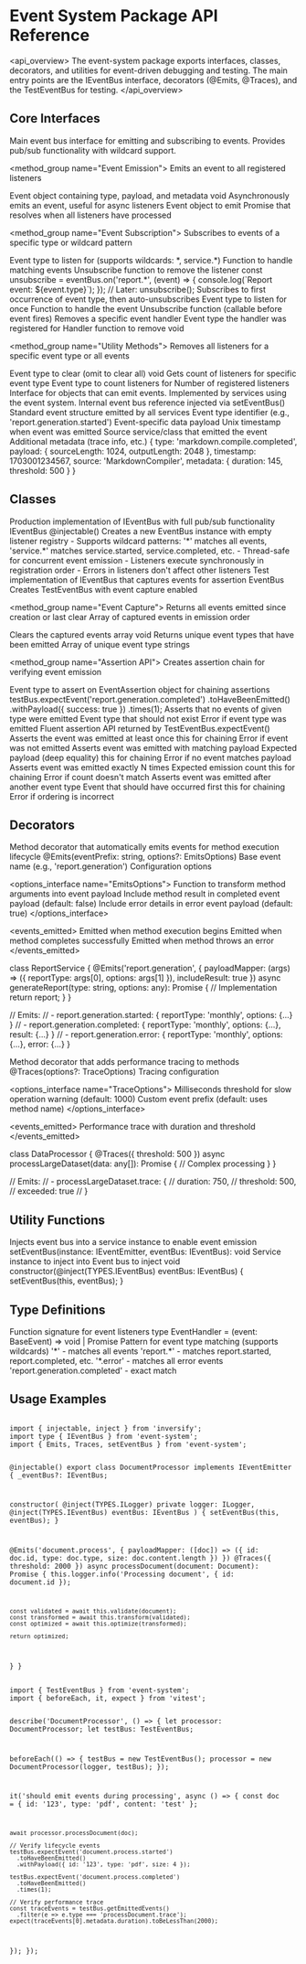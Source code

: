 # Event System Package API Reference

<api_overview>
The event-system package exports interfaces, classes, decorators, and utilities for event-driven debugging and testing. The main entry points are the IEventBus interface, decorators (@Emits, @Traces), and the TestEventBus for testing.
</api_overview>

## Core Interfaces

<interface name="IEventBus">
<description>
Main event bus interface for emitting and subscribing to events. Provides pub/sub functionality with wildcard support.
</description>

<method_group name="Event Emission">
<method signature="emit(event: BaseEvent): void">
<description>Emits an event to all registered listeners</description>
<param name="event" type="BaseEvent">Event object containing type, payload, and metadata</param>
<returns>void</returns>
</method>

<method signature="emitAsync(event: BaseEvent): Promise<void>">
<description>Asynchronously emits an event, useful for async listeners</description>
<param name="event" type="BaseEvent">Event object to emit</param>
<returns>Promise that resolves when all listeners have processed</returns>
</method>
</method_group>

<method_group name="Event Subscription">
<method signature="on(eventType: string, handler: EventHandler): () => void">
<description>Subscribes to events of a specific type or wildcard pattern</description>
<param name="eventType" type="string">Event type to listen for (supports wildcards: *, service.*)</param>
<param name="handler" type="EventHandler">Function to handle matching events</param>
<returns>Unsubscribe function to remove the listener</returns>
<example>
const unsubscribe = eventBus.on('report.*', (event) => {
  console.log(`Report event: ${event.type}`);
});
// Later: unsubscribe();
</example>
</method>

<method signature="once(eventType: string, handler: EventHandler): () => void">
<description>Subscribes to first occurrence of event type, then auto-unsubscribes</description>
<param name="eventType" type="string">Event type to listen for once</param>
<param name="handler" type="EventHandler">Function to handle the event</param>
<returns>Unsubscribe function (callable before event fires)</returns>
</method>

<method signature="off(eventType: string, handler: EventHandler): void">
<description>Removes a specific event handler</description>
<param name="eventType" type="string">Event type the handler was registered for</param>
<param name="handler" type="EventHandler">Handler function to remove</param>
<returns>void</returns>
</method>
</method_group>

<method_group name="Utility Methods">
<method signature="removeAllListeners(eventType?: string): void">
<description>Removes all listeners for a specific event type or all events</description>
<param name="eventType" type="string" optional="true">Event type to clear (omit to clear all)</param>
<returns>void</returns>
</method>

<method signature="listenerCount(eventType: string): number">
<description>Gets count of listeners for specific event type</description>
<param name="eventType" type="string">Event type to count listeners for</param>
<returns>Number of registered listeners</returns>
</method>
</method_group>
</interface>

<interface name="IEventEmitter">
<description>
Interface for objects that can emit events. Implemented by services using the event system.
</description>
<properties>
<property name="_eventBus" type="IEventBus | undefined" optional="true">
Internal event bus reference injected via setEventBus()
</property>
</properties>
</interface>

<interface name="BaseEvent">
<description>
Standard event structure emitted by all services
</description>
<properties>
<property name="type" type="string">Event type identifier (e.g., 'report.generation.started')</property>
<property name="payload" type="any" optional="true">Event-specific data payload</property>
<property name="timestamp" type="number">Unix timestamp when event was emitted</property>
<property name="source" type="string" optional="true">Source service/class that emitted the event</property>
<property name="metadata" type="Record<string, any>" optional="true">Additional metadata (trace info, etc.)</property>
</properties>
<example>
{
  type: 'markdown.compile.completed',
  payload: { sourceLength: 1024, outputLength: 2048 },
  timestamp: 1703001234567,
  source: 'MarkdownCompiler',
  metadata: { duration: 145, threshold: 500 }
}
</example>
</interface>

## Classes

<class name="EventBus">
<description>
Production implementation of IEventBus with full pub/sub functionality
</description>
<implements>IEventBus</implements>
<decorator>@injectable()</decorator>

<constructor signature="constructor()">
<description>Creates a new EventBus instance with empty listener registry</description>
</constructor>

<notes>
- Supports wildcard patterns: '*' matches all events, 'service.*' matches service.started, service.completed, etc.
- Thread-safe for concurrent event emission
- Listeners execute synchronously in registration order
- Errors in listeners don't affect other listeners
</notes>
</class>

<class name="TestEventBus">
<description>
Test implementation of IEventBus that captures events for assertion
</description>
<extends>EventBus</extends>

<constructor signature="constructor()">
<description>Creates TestEventBus with event capture enabled</description>
</constructor>

<method_group name="Event Capture">
<method signature="getEmittedEvents(): BaseEvent[]">
<description>Returns all events emitted since creation or last clear</description>
<returns>Array of captured events in emission order</returns>
</method>

<method signature="clearEmittedEvents(): void">
<description>Clears the captured events array</description>
<returns>void</returns>
</method>

<method signature="getEmittedEventTypes(): string[]">
<description>Returns unique event types that have been emitted</description>
<returns>Array of unique event type strings</returns>
</method>
</method_group>

<method_group name="Assertion API">
<method signature="expectEvent(eventType: string): EventAssertion">
<description>Creates assertion chain for verifying event emission</description>
<param name="eventType" type="string">Event type to assert on</param>
<returns>EventAssertion object for chaining assertions</returns>
<example>
testBus.expectEvent('report.generation.completed')
  .toHaveBeenEmitted()
  .withPayload({ success: true })
  .times(1);
</example>
</method>

<method signature="expectNoEvent(eventType: string): void">
<description>Asserts that no events of given type were emitted</description>
<param name="eventType" type="string">Event type that should not exist</param>
<throws>Error if event type was emitted</throws>
</method>
</method_group>
</class>

<class name="EventAssertion">
<description>
Fluent assertion API returned by TestEventBus.expectEvent()
</description>

<method signature="toHaveBeenEmitted(): EventAssertion">
<description>Asserts the event was emitted at least once</description>
<returns>this for chaining</returns>
<throws>Error if event was not emitted</throws>
</method>

<method signature="withPayload(expectedPayload: any): EventAssertion">
<description>Asserts event was emitted with matching payload</description>
<param name="expectedPayload" type="any">Expected payload (deep equality)</param>
<returns>this for chaining</returns>
<throws>Error if no event matches payload</throws>
</method>

<method signature="times(count: number): EventAssertion">
<description>Asserts event was emitted exactly N times</description>
<param name="count" type="number">Expected emission count</param>
<returns>this for chaining</returns>
<throws>Error if count doesn't match</throws>
</method>

<method signature="afterEvent(precedingEventType: string): EventAssertion">
<description>Asserts event was emitted after another event type</description>
<param name="precedingEventType" type="string">Event that should have occurred first</param>
<returns>this for chaining</returns>
<throws>Error if ordering is incorrect</throws>
</method>
</class>

## Decorators

<decorator name="@Emits">
<description>
Method decorator that automatically emits events for method execution lifecycle
</description>
<signature>@Emits(eventPrefix: string, options?: EmitsOptions)</signature>

<parameters>
<param name="eventPrefix" type="string">Base event name (e.g., 'report.generation')</param>
<param name="options" type="EmitsOptions" optional="true">Configuration options</param>
</parameters>

<options_interface name="EmitsOptions">
<property name="payloadMapper" type="(args: any[]) => any" optional="true">
Function to transform method arguments into event payload
</property>
<property name="includeResult" type="boolean" optional="true">
Include method result in completed event payload (default: false)
</property>
<property name="includeError" type="boolean" optional="true">
Include error details in error event payload (default: true)
</property>
</options_interface>

<events_emitted>
<event name="${eventPrefix}.started">Emitted when method execution begins</event>
<event name="${eventPrefix}.completed">Emitted when method completes successfully</event>
<event name="${eventPrefix}.error">Emitted when method throws an error</event>
</events_emitted>

<example>
class ReportService {
  @Emits('report.generation', {
    payloadMapper: (args) => ({ 
      reportType: args[0], 
      options: args[1] 
    }),
    includeResult: true
  })
  async generateReport(type: string, options: any): Promise<Report> {
    // Implementation
    return report;
  }
}

// Emits:
// - report.generation.started: { reportType: 'monthly', options: {...} }
// - report.generation.completed: { reportType: 'monthly', options: {...}, result: {...} }
// - report.generation.error: { reportType: 'monthly', options: {...}, error: {...} }
</example>
</decorator>

<decorator name="@Traces">
<description>
Method decorator that adds performance tracing to methods
</description>
<signature>@Traces(options?: TraceOptions)</signature>

<parameters>
<param name="options" type="TraceOptions" optional="true">Tracing configuration</param>
</parameters>

<options_interface name="TraceOptions">
<property name="threshold" type="number" optional="true">
Milliseconds threshold for slow operation warning (default: 1000)
</property>
<property name="eventPrefix" type="string" optional="true">
Custom event prefix (default: uses method name)
</property>
</options_interface>

<events_emitted>
<event name="${methodName}.trace">Performance trace with duration and threshold</event>
</events_emitted>

<example>
class DataProcessor {
  @Traces({ threshold: 500 })
  async processLargeDataset(data: any[]): Promise<void> {
    // Complex processing
  }
}

// Emits:
// - processLargeDataset.trace: { 
//     duration: 750, 
//     threshold: 500, 
//     exceeded: true 
//   }
</example>
</decorator>

## Utility Functions

<function name="setEventBus">
<description>
Injects event bus into a service instance to enable event emission
</description>
<signature>setEventBus(instance: IEventEmitter, eventBus: IEventBus): void</signature>
<param name="instance" type="IEventEmitter">Service instance to inject into</param>
<param name="eventBus" type="IEventBus">Event bus to inject</param>
<returns>void</returns>
<example>
constructor(@inject(TYPES.IEventBus) eventBus: IEventBus) {
  setEventBus(this, eventBus);
}
</example>
</function>

## Type Definitions

<type name="EventHandler">
<description>Function signature for event listeners</description>
<signature>type EventHandler = (event: BaseEvent) => void | Promise<void></signature>
</type>

<type name="EventPattern">
<description>Pattern for event type matching (supports wildcards)</description>
<examples>
'*' - matches all events
'report.*' - matches report.started, report.completed, etc.
'*.error' - matches all error events
'report.generation.completed' - exact match
</examples>
</type>

## Usage Examples

<example name="Complete Service Integration">
<code>
import { injectable, inject } from 'inversify';
import type { IEventBus } from 'event-system';
import { Emits, Traces, setEventBus } from 'event-system';

@injectable()
export class DocumentProcessor implements IEventEmitter {
  _eventBus?: IEventBus;

  constructor(
    @inject(TYPES.ILogger) private logger: ILogger,
    @inject(TYPES.IEventBus) eventBus: IEventBus
  ) {
    setEventBus(this, eventBus);
  }

  @Emits('document.process', {
    payloadMapper: ([doc]) => ({ 
      id: doc.id, 
      type: doc.type,
      size: doc.content.length 
    })
  })
  @Traces({ threshold: 2000 })
  async processDocument(document: Document): Promise<ProcessedDoc> {
    this.logger.info('Processing document', { id: document.id });
    
    const validated = await this.validate(document);
    const transformed = await this.transform(validated);
    const optimized = await this.optimize(transformed);
    
    return optimized;
  }
}
</code>
</example>

<example name="Testing with TestEventBus">
<code>
import { TestEventBus } from 'event-system';
import { beforeEach, it, expect } from 'vitest';

describe('DocumentProcessor', () => {
  let processor: DocumentProcessor;
  let testBus: TestEventBus;

  beforeEach(() => {
    testBus = new TestEventBus();
    processor = new DocumentProcessor(logger, testBus);
  });

  it('should emit events during processing', async () => {
    const doc = { id: '123', type: 'pdf', content: 'test' };
    
    await processor.processDocument(doc);
    
    // Verify lifecycle events
    testBus.expectEvent('document.process.started')
      .toHaveBeenEmitted()
      .withPayload({ id: '123', type: 'pdf', size: 4 });
      
    testBus.expectEvent('document.process.completed')
      .toHaveBeenEmitted()
      .times(1);
      
    // Verify performance trace
    const traceEvents = testBus.getEmittedEvents()
      .filter(e => e.type === 'processDocument.trace');
    expect(traceEvents[0].metadata.duration).toBeLessThan(2000);
  });
});
</code>
</example>